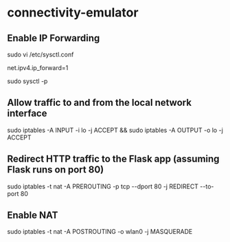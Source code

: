 # connectivity-emulator


## Enable IP Forwarding

sudo vi /etc/sysctl.conf

net.ipv4.ip_forward=1

sudo sysctl -p

## Allow traffic to and from the local network interface
sudo iptables -A INPUT -i lo -j ACCEPT && sudo iptables -A OUTPUT -o lo -j ACCEPT

## Redirect HTTP traffic to the Flask app (assuming Flask runs on port 80)
sudo iptables -t nat -A PREROUTING -p tcp --dport 80 -j REDIRECT --to-port 80

## Enable NAT
sudo iptables -t nat -A POSTROUTING -o wlan0 -j MASQUERADE
